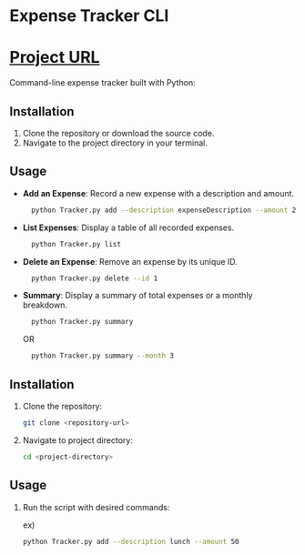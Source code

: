 # Expense Tracker CLI
# [Project URL](https://roadmap.sh/projects/expense-tracker)

Command-line expense tracker built with Python:

## Installation

1. Clone the repository or download the source code.
2. Navigate to the project directory in your terminal.

## Usage
- **Add an Expense**: Record a new expense with a description and amount.
  ```sh
    python Tracker.py add --description expenseDescription --amount 25
    ```
- **List Expenses**: Display a table of all recorded expenses.
  ```sh
    python Tracker.py list
    ```
- **Delete an Expense**: Remove an expense by its unique ID.
  ```sh
    python Tracker.py delete --id 1
    ```
- **Summary**: Display a summary of total expenses or a monthly breakdown.
  ```sh
    python Tracker.py summary
    ```
  OR
  
  ```sh
    python Tracker.py summary --month 3
    ```

## Installation
1. Clone the repository:
    ```sh
    git clone <repository-url>
    ```

2. Navigate to project directory:
    ```sh
    cd <project-directory>
    ```

## Usage
1. Run the script with desired commands:
   
   ex)
    ```sh
    python Tracker.py add --description lunch --amount 50
    ```
